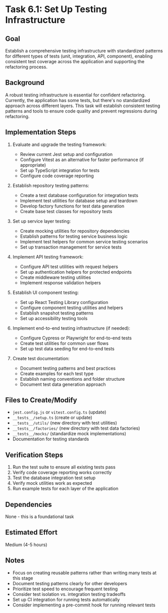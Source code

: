 # Task 6.1: Set Up Testing Infrastructure

## Goal
Establish a comprehensive testing infrastructure with standardized patterns for different types of tests (unit, integration, API, component), enabling consistent test coverage across the application and supporting the refactoring process.

## Background
A robust testing infrastructure is essential for confident refactoring. Currently, the application has some tests, but there's no standardized approach across different layers. This task will establish consistent testing patterns and tools to ensure code quality and prevent regressions during refactoring.

## Implementation Steps

1. Evaluate and upgrade the testing framework:
   - Review current Jest setup and configuration
   - Configure Vitest as an alternative for faster performance (if appropriate)
   - Set up TypeScript integration for tests
   - Configure code coverage reporting

2. Establish repository testing patterns:
   - Create a test database configuration for integration tests
   - Implement test utilities for database setup and teardown
   - Develop factory functions for test data generation
   - Create base test classes for repository tests

3. Set up service layer testing:
   - Create mocking utilities for repository dependencies
   - Establish patterns for testing service business logic
   - Implement test helpers for common service testing scenarios
   - Set up transaction management for service tests

4. Implement API testing framework:
   - Configure API test utilities with request helpers
   - Set up authentication helpers for protected endpoints
   - Create middleware testing utilities
   - Implement response validation helpers

5. Establish UI component testing:
   - Set up React Testing Library configuration
   - Configure component testing utilities and helpers
   - Establish snapshot testing patterns
   - Set up accessibility testing tools

6. Implement end-to-end testing infrastructure (if needed):
   - Configure Cypress or Playwright for end-to-end tests
   - Create test utilities for common user flows
   - Set up test data seeding for end-to-end tests

7. Create test documentation:
   - Document testing patterns and best practices
   - Create examples for each test type
   - Establish naming conventions and folder structure
   - Document test data generation approach

## Files to Create/Modify
- `jest.config.js` or `vitest.config.ts` (update)
- `__tests__/setup.ts` (create or update)
- `__tests__/utils/` (new directory with test utilities)
- `__tests__/factories/` (new directory with test data factories)
- `__tests__/mocks/` (standardize mock implementations)
- Documentation for testing standards

## Verification Steps
1. Run the test suite to ensure all existing tests pass
2. Verify code coverage reporting works correctly
3. Test the database integration test setup
4. Verify mock utilities work as expected
5. Run example tests for each layer of the application

## Dependencies
None - this is a foundational task

## Estimated Effort
Medium (4-5 hours)

## Notes
- Focus on creating reusable patterns rather than writing many tests at this stage
- Document testing patterns clearly for other developers
- Prioritize test speed to encourage frequent testing
- Consider test isolation vs. integration testing tradeoffs
- Set up CI integration for running tests automatically
- Consider implementing a pre-commit hook for running relevant tests